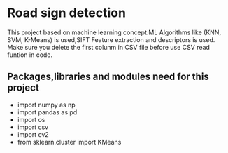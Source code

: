 # Road sign detection
This project based on machine learning concept.ML Algorithms like (KNN, SVM, K-Means) is used,SIFT Feature extraction and descriptors is used.
Make sure you delete the first colunm in CSV file before use CSV read funtion in code.

<h2>Packages,libraries and modules need for this project</h2>
<ul>
  <li>import numpy as np</li>
  <li>import pandas as pd</li>
  <li>import os</li>
  <li>import csv</li>
  <li>import cv2</li>
  <li>from sklearn.cluster import KMeans</li>
</ul>
